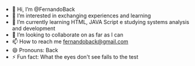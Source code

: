 - 👋 Hi, I’m @FernandoBack
- 👀 I’m interested in exchanging experiences and learning
- 🌱 I’m currently learning HTML, JAVA Script e studying systems analysis and development
- 💞️ I’m looking to collaborate on as far as I can
- 📫 How to reach me fernandoback@gmail.com
- 😄 Pronouns: Back
- ⚡ Fun fact: What the eyes don't see falls to the test

<!---
FernandoBack/FernandoBack is a ✨ special ✨ repository because its `README.md` (this file) appears on your GitHub profile.
You can click the Preview link to take a look at your changes.
--->
